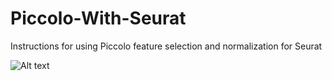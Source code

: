 # Piccolo-With-Seurat
Instructions for using Piccolo feature selection and normalization for Seurat


![Alt text]()
